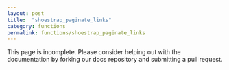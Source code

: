 ```yaml
---
layout: post
title:  "shoestrap_paginate_links"
category: functions
permalink: functions/shoestrap_paginate_links
---
```


This page is incomplete. Please consider helping out with the documentation by forking our docs repository and submitting a pull request.